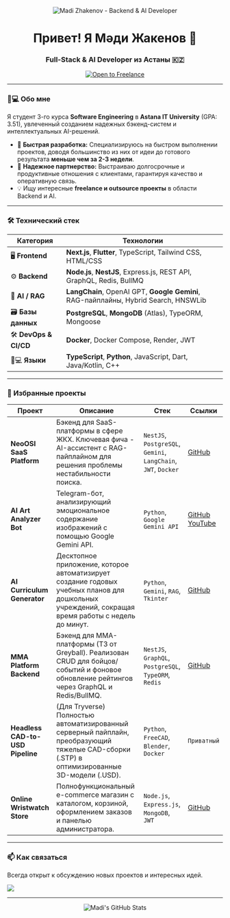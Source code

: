<p align="center">
<img src="https://raw.githubusercontent.com/MadiZhakenov/MadiZhakenov/main/banner.png" alt="Madi Zhakenov - Backend & AI Developer"/>
</p>

<div id="header" align="center">
<h1>
Привет! Я Мәди Жакенов 👋
<br/>
</h1>
<h3>Full-Stack & AI Developer из Астаны 🇰🇿</h3>
<a href="https://docs.google.com/document/d/1chu716GI-NsZyMfckx6H8OXzyr3X_K1PWMb5mZ6Wp9I/edit?tab=t.0">
<img src="https://img.shields.io/badge/-Open%20to%20Freelance%20&%20Outsource-brightgreen?style=for-the-badge&logo=github" alt="Open to Freelance"/>
</a>
</div>

---

### 👨💻 Обо мне

Я студент 3-го курса **Software Engineering** в **Astana IT University** (GPA: 3.51), увлеченный созданием надежных бэкенд-систем и интеллектуальных AI-решений.

- 🚀 **Быстрая разработка:** Специализируюсь на быстром выполнении проектов, доводя большинство из них от идеи до готового результата **меньше чем за 2-3 недели**.
- 🤝 **Надежное партнерство:** Выстраиваю долгосрочные и продуктивные отношения с клиентами, гарантируя качество и оперативную связь.
- 💡 Ищу интересные **freelance и outsource проекты** в области Backend и AI.

---

### 🛠️ Технический стек

| Категория | Технологии |
|---|---|
| 🖥️ **Frontend** | **Next.js**, **Flutter**, TypeScript, Tailwind CSS, HTML/CSS |
| ⚙️ **Backend** | **Node.js**, **NestJS**, Express.js, REST API, GraphQL, Redis, BullMQ |
| 🧠 **AI / RAG** | **LangChain**, OpenAI GPT, **Google Gemini**, RAG-пайплайны, Hybrid Search, HNSWLib |
| 🗃️ **Базы данных** | **PostgreSQL**, **MongoDB** (Atlas), TypeORM, Mongoose |
| 🛠️ **DevOps & CI/CD** | **Docker**, Docker Compose, Render, JWT |
| 👨💻 **Языки** | **TypeScript**, **Python**, JavaScript, Dart, Java/Kotlin, C++ |

---

### 📂 Избранные проекты

| Проект | Описание | Стек | Ссылки |
|---|---|---|---|
| **NeoOSI SaaS Platform** | Бэкенд для SaaS-платформы в сфере ЖКХ. Ключевая фича - AI-ассистент с RAG-пайплайном для решения проблемы нестабильности поиска. | `NestJS`, `PostgreSQL`, `Gemini`, `LangChain`, `JWT`, `Docker` | [GitHub](https://github.com/MadiZhakenov/neo-osi-backend) |
| **AI Art Analyzer Bot** | Telegram-бот, анализирующий эмоциональное содержание изображений с помощью Google Gemini API. | `Python`, `Google Gemini API` | [GitHub](https://github.com/MadiZhakenov/ai-art-analyzer) <br/> [YouTube](https://youtube.com/shorts/U31Z49a0u_w?si=RmWG-MHy4j2NxfF) |
| **AI Curriculum Generator** | Десктопное приложение, которое автоматизирует создание годовых учебных планов для дошкольных учреждений, сокращая время работы с недель до минут. | `Python`, `Gemini`, `RAG`, `Tkinter` | [GitHub](https://github.com/MadiZhakenov/ai-curriculum-generator) |
| **MMA Platform Backend** | Бэкенд для MMA-платформы (ТЗ от Greyball). Реализован CRUD для бойцов/событий и фоновое обновление рейтингов через GraphQL и Redis/BullMQ. | `NestJS`, `GraphQL`, `PostgreSQL`, `TypeORM`, `Redis` | [GitHub](https://github.com/MadiZhakenov/mma-platform-backend) |
| **Headless CAD-to-USD Pipeline** | (Для Tryverse) Полностью автоматизированный серверный пайплайн, преобразующий тяжелые CAD-сборки (.STP) в оптимизированные 3D-модели (.USD). | `Python`, `FreeCAD`, `Blender`, `Docker` | `Приватный` |
| **Online Wristwatch Store** | Полнофункциональный e-commerce магазин с каталогом, корзиной, оформлением заказов и панелью администратора. | `Node.js`, `Express.js`, `MongoDB`, `JWT` | [GitHub](https://github.com/MadiZhakenov/online-wristwatch-store) |

---

### 📫 Как связаться

Всегда открыт к обсуждению новых проектов и интересных идей.
<p align="left">
<a href="https://t.me/MadishkaShishka"><img src="https://img.shields.io/badge/Telegram-2CA5E0?&style=for-the-badge&logo=telegram&logoColor=white" /></a>
</p>

---
<p align="center">
<img src="https://github-readme-stats.vercel.app/api?username=MadiZhakenov&show_icons=true&theme=tokyonight&rank_icon=github&count_private=true" alt="Madi's GitHub Stats"/>
</p>
